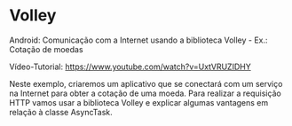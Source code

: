 Volley
======

Android: Comunicação com a Internet usando a biblioteca Volley - 
Ex.: Cotação de moedas 

Vídeo-Tutorial: https://www.youtube.com/watch?v=UxtVRUZIDHY

Neste exemplo, criaremos um aplicativo que se conectará com um serviço na Internet para obter a cotação de uma moeda. Para realizar a requisição HTTP vamos usar a biblioteca Volley e explicar algumas vantagens em relação à classe AsyncTask.
